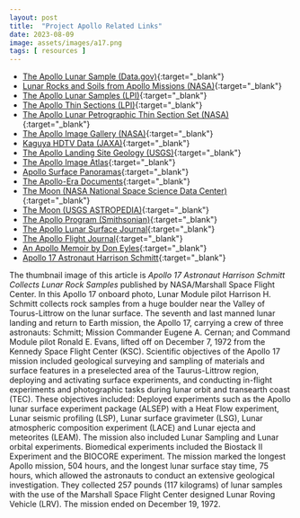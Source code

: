 ```yaml
---
layout: post
title:  "Project Apollo Related Links"
date: 2023-08-09
image: assets/images/a17.png
tags: [ resources ]
---
```

 
- [The Apollo Lunar Sample (Data.gov)](https://catalog.data.gov/dataset/lunar-sample-compendium){:target="_blank"}
- [Lunar Rocks and Soils from Apollo Missions (NASA)](https://curator.jsc.nasa.gov/lunar/index.cfm#){:target="_blank"}
- [The Apollo Lunar Samples (LPI)](https://www.lpi.usra.edu/lunar/samples/#catalogues){:target="_blank"}
- [The Apollo Thin Sections (LPI)](https://www.lpi.usra.edu/lunar/samples/atlas/thin_sections/){:target="_blank"}
- [The Apollo Lunar Petrographic Thin Section Set (NASA)](https://curator.jsc.nasa.gov/education/lunar-thinsections.cfm){:target="_blank"}
- [The Apollo Image Gallery (NASA)](https://www.nasa.gov/mission_pages/apollo/images.html){:target="_blank"}
- [Kaguya HDTV Data (JAXA)](https://www.darts.isas.jaxa.jp/planet/project/selene/hdtv/index.html.en){:target="_blank"}
- [The Apollo Landing Site Geology (USGS)](https://pubs.usgs.gov/publication/pp1048){:target="_blank"}
- [The Apollo Image Atlas](https://www.lpi.usra.edu/resources/apollo/){:target="_blank"}
- [Apollo Surface Panoramas](https://www.lpi.usra.edu/resources/apollopanoramas/){:target="_blank"}
- [The Apollo-Era Documents](https://www.lpi.usra.edu/lunar/documents){:target="_blank"}
- [The Moon (NASA National Space Science Data Center)](https://nssdc.gsfc.nasa.gov/planetary/planets/moonpage.html){:target="_blank"}
- [The Moon (USGS ASTROPEDIA)](https://astrogeology.usgs.gov/search?pmi-target=moon){:target="_blank"}
- [The Apollo Program (Smithsonian)](https://airandspace.si.edu/explore/topics/space/apollo-program){:target="_blank"}
- [The Apollo Lunar Surface Journal](https://history.nasa.gov/alsj){:target="_blank"}
- [The Apollo Flight Journal](https://history.nasa.gov/afj){:target="_blank"}
- [An Apollo Memoir by Don Eyles](http://www.sunburstandluminary.com/SLhome.html){:target="_blank"}
- [Apollo 17 Astronaut Harrison Schmitt](https://www.americasuncommonsense.com/){:target="_blank"}


The thumbnail image of this article is *Apollo 17 Astronaut Harrison Schmitt Collects Lunar Rock Samples* published by NASA/Marshall Space Flight Center. In this Apollo 17 onboard photo, Lunar Module pilot Harrison H. Schmitt collects rock samples from a huge boulder near the Valley of Tourus-Littrow on the lunar surface. The seventh and last manned lunar landing and return to Earth mission, the Apollo 17, carrying a crew of three astronauts: Schmitt; Mission Commander Eugene A. Cernan; and Command Module pilot Ronald E. Evans, lifted off on December 7, 1972 from the Kennedy Space Flight Center (KSC). Scientific objectives of the Apollo 17 mission included geological surveying and sampling of materials and surface features in a preselected area of the Taurus-Littrow region, deploying and activating surface experiments, and conducting in-flight experiments and photographic tasks during lunar orbit and transearth coast (TEC). These objectives included: Deployed experiments such as the Apollo lunar surface experiment package (ALSEP) with a Heat Flow experiment, Lunar seismic profiling (LSP), Lunar surface gravimeter (LSG), Lunar atmospheric composition experiment (LACE) and Lunar ejecta and meteorites (LEAM). The mission also included Lunar Sampling and Lunar orbital experiments. Biomedical experiments included the Biostack II Experiment and the BIOCORE experiment. The mission marked the longest Apollo mission, 504 hours, and the longest lunar surface stay time, 75 hours, which allowed the astronauts to conduct an extensive geological investigation. They collected 257 pounds (117 kilograms) of lunar samples with the use of the Marshall Space Flight Center designed Lunar Roving Vehicle (LRV). The mission ended on December 19, 1972.